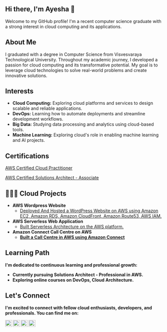 ## Hi there, I'm Ayesha 👋

Welcome to my GitHub profile! I'm a recent computer science graduate with a strong interest in cloud computing and its applications.

## About Me

I graduated with a degree in Computer Science from Visvesvaraya Technological University. Throughout my academic journey, I developed a passion for cloud computing and its transformative potential. My goal is to leverage cloud technologies to solve real-world problems and create innovative solutions.

## Interests

- **Cloud Computing:** Exploring cloud platforms and services to design scalable and reliable applications.
- **DevOps:** Learning how to automate deployments and streamline development workflows.
- **Big Data:** Studying data processing and analytics using cloud-based tools.
- **Machine Learning:** Exploring cloud's role in enabling machine learning and AI projects.
  

<h2>Certifications</h2>

[AWS Certified Cloud Practitioner](https://www.credly.com/badges/ca5b53a5-38a7-4c05-b22b-7801fe95f251/public_url)

[AWS Certified Solutions Architect - Associate](https://www.credly.com/badges/fe16680f-cc8d-49d8-ab7d-7c40fcebaad1/public_url)

## 👩🏻‍💻 Cloud Projects

- <b>AWS Wordpress Website</b>
  - [Deployed And Hosted a WordPress Website on AWS using Amazon EC2, Amazon RDS, Amazon CloudFront, Amazon Route53, AWS IAM.](https://github.com/AyeshaTalha/WordPressWebsite)
- <b>AWS Serverless Web Application</b>
  - [Built Serverless Architecture on the AWS platform.](https://github.com/AyeshaTalha/ServerlessWebApplication) <b>
- <b>Amazon Connect Call Centre on AWS</b>
  - [Built a Call Centre in AWS using Amazon Connect](https://github.com/AyeshaTalha/AmazonConnectCallCentre)

## Learning Path

I'm dedicated to continuous learning and professional growth:

- Currently pursuing Solutions Architect - Professional in AWS.
- Exploring online courses on  DevOps, Cloud Architecture.

  

## Let's Connect

I'm excited to connect with fellow cloud enthusiasts, developers, and professionals. You can find me on:


[<img align="left" alt="AyeshaTalha | YouTube" width="22px" src="https://cdn.jsdelivr.net/npm/simple-icons@v3/icons/youtube.svg" />][youtube]
[<img align="left" alt="AyeshaTalha | Twitter" width="22px" src="https://cdn.jsdelivr.net/npm/simple-icons@v3/icons/twitter.svg" />][twitter]
[<img align="left" alt="AyeshaTalha | LinkedIn" width="22px" src="https://cdn.jsdelivr.net/npm/simple-icons@v3/icons/linkedin.svg" />][linkedin]
[<img align="left" alt="AyeshaTalha | Instagram" width="22px" src="https://cdn.jsdelivr.net/npm/simple-icons@v3/icons/instagram.svg" />][instagram]

[twitter]: https://twitter.com/ayeshatalha
[youtube]: https://www.youtube.com/c/ayeshatalha
[instagram]: https://www.instagram.com/ayeshatalhaa/
[linkedin]: https://linkedin.com/in/ayesha-talha
<!--
**joshmadakor1/joshmadakor1** is a ✨ _special_ ✨ repository because its `README.md` (this file) appears on your GitHub profile.

Here are some ideas to get you started:

- 🔭 I’m currently working on ...
- 🌱 I’m currently learning ...
- 👯 I’m looking to collaborate on ...
- 🤔 I’m looking for help with ...
- 💬 Ask me about ...
- 📫 How to reach me: ...
- 😄 Pronouns: ...
- ⚡ Fun fact: ...
-->
